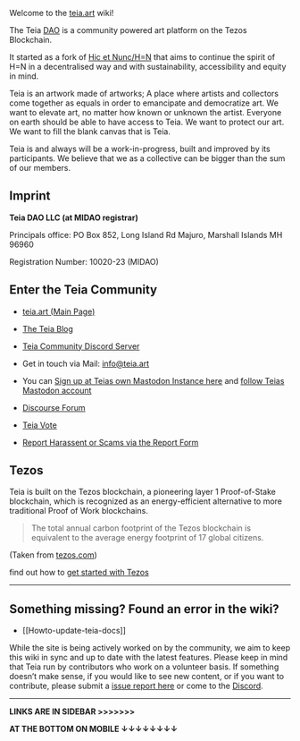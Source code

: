 Welcome to the [teia.art](https://teia.art/) wiki!

The Teia [DAO](https://github.com/teia-community/teia-docs/wiki/Governance-on-Teia) is a community powered art platform on the Tezos Blockchain.

It started as a fork of [Hic et Nunc/H=N](https://www.hicetnunc.xyz/) that aims to continue the spirit of H=N in a decentralised way and with sustainability, accessibility and equity in mind. 

Teia is an artwork made of artworks; A place where artists and collectors come together as equals in order to emancipate and democratize 
art. We want to elevate art, no matter how known or unknown the artist. Everyone on earth should be able to have access to Teia.
We want to protect our art. We
want to fill the blank canvas that is Teia.

Teia is and always will be a work-in-progress, built and improved by its participants. We believe that we as a collective can be bigger than 
the sum of our members. 

## Imprint

**Teia DAO LLC (at MIDAO registrar)**

Principals office: PO Box 852, Long Island Rd Majuro, Marshall Islands MH 96960

Registration Number: 10020-23 (MIDAO)

## Enter the Teia Community
- [teia.art (Main Page)](https://teia.art)
- [The Teia Blog](https://blog.teia.art)
- [Teia Community Discord Server](https://discord.gg/fmNTjfBdyV)
- Get in touch via Mail: [info@teia.art](mailto:info@teia.art)
- You can [Sign up at Teias own Mastodon Instance here](https://mastodon.teia.art/home) and [follow Teias Mastodon account](https://mastodon.teia.art/@TeiaCommunity)
- [Discourse Forum](https://discourse.teia.art/)
- [Teia Vote](https://vote.teia.art/)


- [Report Harassent or Scams via the Report Form](https://docs.google.com/forms/d/e/1FAIpQLSeuBmNJjTiROSbHXXiQ5e-ia6fFywHKZ7Dj4-7sZtyltGY3yA/viewform)

## Tezos

Teia is built on the Tezos blockchain, a pioneering layer 1 Proof-of-Stake 
blockchain, which is recognized as an energy-efficient alternative to more traditional Proof 
of Work blockchains.

> The total annual carbon footprint of the Tezos blockchain is equivalent to the average energy footprint of 17 global citizens. 

(Taken from [tezos.com](https://tezos.com/carbon/))

find out how to [get started with Tezos](https://github.com/teia-community/teia-docs/wiki/Getting-Started-with-Tezos)

***
## Something missing? Found an error in the wiki?

* [[Howto-update-teia-docs]]

While the site is being actively worked on by the community, we aim to keep this wiki in sync and up to date with the latest features. Please keep in mind that Teia run by contributors who work on a volunteer basis. If something doesn’t make sense, if you would like to see new content, or if you want to contribute, please submit a [issue report here](https://github.com/teia-community/teia-docs/issues) or come to the [Discord](https://discord.gg/JV2ehAn2).

***

**LINKS ARE IN SIDEBAR >>>>>>>**

**AT THE BOTTOM ON MOBILE ↓↓↓↓↓↓↓↓**
